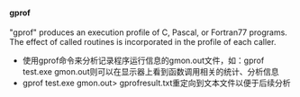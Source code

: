 #### gprof
"gprof" produces an execution  profile of C, Pascal, or Fortran77 programs.  The effect of called routines is incorporated in the profile of each caller.  
- 使用gprof命令来分析记录程序运行信息的gmon.out文件，如：gprof test.exe gmon.out则可以在显示器上看到函数调用相关的统计、分析信息
- gprof test.exe gmon.out> gprofresult.txt重定向到文本文件以便于后续分析
